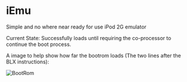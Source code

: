 # iEmu
Simple and no where near ready for use iPod 2G emulator

Current State: Successfully loads until requiring the co-processor to continue the boot process.

A image to help show how far the bootrom loads (The two lines after the BLX instructions):

![BootRom](https://i.imgur.com/uPjEQHZ.png)
